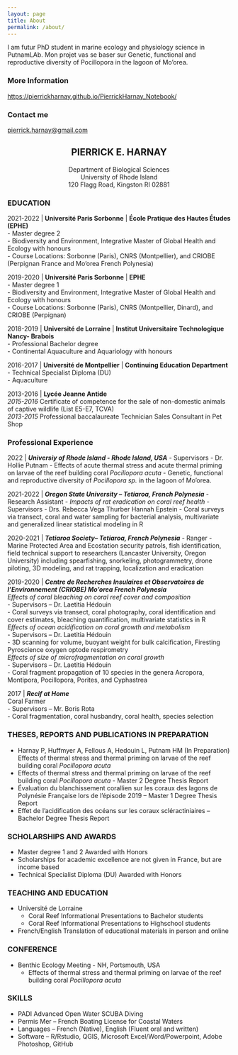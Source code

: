 ```yaml
---
layout: page
title: About
permalink: /about/
---
```


I am futur PhD student in marine ecology and physiology science in PutnamLAb. Mon projet vas se baser sur Genetic, functional and reproductive diversity of Pocillopora in the lagoon of Mo’orea. 
 

### More Information

https://pierrickharnay.github.io/PierrickHarnay_Notebook/

### Contact me

[pierrick.harnay@gmail.com](mailto:Pierrick_harnay@uri.com)


## <center>PIERRICK E. HARNAY</center><center>Department of Biological Sciences</center><center>University of Rhode Island</center><center>120 Flagg Road, Kingston RI 02881</center>### EDUCATION2021-2022 | **Université Paris Sorbonne** | **École Pratique des Hautes Études (EPHE)**   
	- Master degree 2  
		- Biodiversity and Environment, Integrative Master of 		  Global Health and Ecology with honours   
		- Course Locations: Sorbonne (Paris), CNRS (Montpellier), and CRIOBE
		  (Perpignan France and Mo’orea French Polynesia)  
		  
2019-2020 | **Université Paris Sorbonne** | **EPHE**   
	- Master degree 1   
		- Biodiversity and Environment, Integrative Master of Global Health 		  and Ecology with honours   
		- Course Locations: Sorbonne (Paris), CNRS (Montpellier, Dinard), 		  and CRIOBE (Perpignan)  
		
2018-2019 | **Université de Lorraine** | **Institut Universitaire Technologique Nancy- Brabois**  
	- Professional Bachelor degree   
		- Continental Aquaculture and Aquariology with honours   
		
2016-2017 | **Université de Montpellier** | **Continuing Education Department**   
	- Technical Specialist Diploma (DU)  
		- Aquaculture   
		
2013-2016 | **Lycée Jeanne Antide**   
*2015-2016* Certificate of competence for the sale of non-domestic animals of captive wildlife (List E5-E7, TCVA)   
*2013-2015* Professional baccalaureate Technician Sales Consultant in Pet Shop   
### Professional Experience
2022 | ***Universiy of Rhode Island - Rhode Island, USA***
		- Supervisors - Dr. Hollie Putnam
	- Effects of acute thermal stress and acute thermal priming on larvae of 	  the reef building coral *Pocillopora acuta*
	- Genetic, functional and reproductive diversity of *Pocillopora sp.* in 	  the lagoon of Mo’orea.

2021-2022 | ***Oregon State University – Tetiaroa, French Polynesia***
		- Research Assistant - *Impacts of rat eradication on coral reef health*
		- Supervisors - Drs. Rebecca Vega Thurber Hannah Epstein
	- Coral surveys via transect, coral and water sampling for bacterial 	  analysis, multivariate and generalized linear statistical modeling in 	  R
	
2020-2021 | ***Tetiaroa Society– Tetiaroa, French Polynesia***
		- Ranger 
	- Marine Protected Area and Ecostation security patrols, fish 	  identification, field technical support to researchers (Lancaster 	  University, Oregon University) including spearfishing, snorkeling, 	  photogrammetry, drone piloting, 3D modeling, and rat trapping, 	  localization and eradication

2019-2020 | ***Centre de Recherches Insulaires et Observatoires de l’Environnement (CRIOBE) Mo’orea French Polynesia***   
	*Effects of coral bleaching on coral reef cover and composition*   
		- Supervisors – Dr. Laetitia Hédouin   
	- Coral surveys via transect, coral photography, coral identification 	  and cover estimates, bleaching quantification, multivariate statistics 	  in R   
	*Effects of ocean acidification on coral growth and metabolism*   
		- Supervisors – Dr. Laetitia Hédouin   
	- 3D scanning for volume, buoyant weight for bulk calcification, 	  Firesting Pyroscience oxygen optode respirometry   
	*Effects of size of microfragmentation on coral growth*   
		- Supervisors – Dr. Laetitia Hédouin   
	- Coral fragment propagation of 10 species in the genera Acropora, 	  Montipora, Pocillopora, Porites, and Cyphastrea   

2017 | ***Recif at Home***   
	Coral Farmer   
	- Supervisors – Mr. Boris Rota   
	- Coral fragmentation, coral husbandry, coral health, species selection   
### THESES, REPORTS AND PUBLICATIONS IN PREPARATION
- Harnay P, Huffmyer A, Fellous A, Hedouin L, Putnam HM (In Preparation) Effects of thermal stress and thermal priming on larvae of the reef building coral *Pocillopora acuta*   
- Effects of thermal stress and thermal priming on larvae of the reef building coral *Pocillopora acuta* - Master 2 Degree Thesis Report   
- Évaluation du blanchissement corallien sur les coraux des lagons de Polynésie Française lors de l’épisode 2019 – Master 1 Degree Thesis Report   
- Effet de l’acidification des océans sur les coraux scléractiniaires – Bachelor Degree Thesis Report   
	   ### SCHOLARSHIPS AND AWARDS
- Master degree 1 and 2 Awarded with Honors   
- Scholarships for academic excellence are not given in France, but are income based   
- Technical Specialist Diploma (DU) Awarded with Honors   
### TEACHING AND EDUCATION
- Université de Lorraine 
	- Coral Reef Informational Presentations to Bachelor students   
	- Coral Reef Informational Presentations to Highschool students 
- French/English Translation of educational materials in person and online   ### CONFERENCE
- Benthic Ecology Meeting - NH, Portsmouth, USA 
	- Effects of thermal stress and thermal priming on larvae of the reef 	  building coral *Pocillopora acuta*

### SKILLS 
- PADI Advanced Open Water SCUBA Diving
- Permis Mer – French Boating License for Coastal Waters
- Languages – French (Native), English (Fluent oral and written)
- Software – R/Rstudio, QGIS, Microsoft Excel/Word/Powerpoint, Adobe Photoshop, GitHub